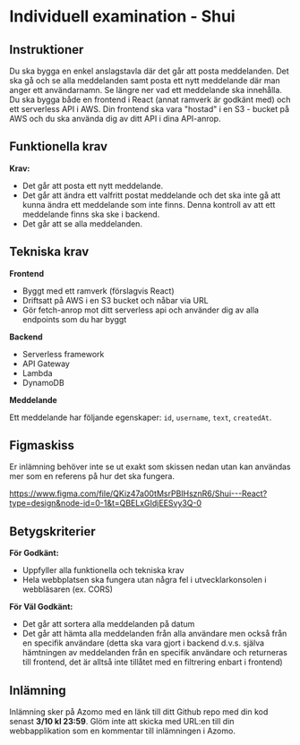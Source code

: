 # Individuell examination - Shui

## Instruktioner
Du ska bygga en enkel anslagstavla där det går att posta meddelanden. Det ska gå och se alla meddelanden samt posta ett nytt meddelande där man anger ett användarnamn. Se längre ner vad ett meddelande ska innehålla.
Du ska bygga både en frontend i React (annat ramverk är godkänt med) och ett serverless API i AWS. Din frontend ska vara "hostad" i en S3 - bucket på AWS och du ska använda dig av ditt API i dina API-anrop.


## Funktionella krav

**Krav:**
* Det går att posta ett nytt meddelande.
* Det går att ändra ett valfritt postat meddelande och det ska inte gå att kunna ändra ett meddelande som inte finns. Denna kontroll av att ett meddelande finns ska ske i backend.
* Det går att se alla meddelanden.

## Tekniska krav

**Frontend**

* Byggt med ett ramverk (förslagvis React)
* Driftsatt på AWS i en S3 bucket och nåbar via URL
* Gör fetch-anrop mot ditt serverless api och använder dig av alla endpoints som du har byggt

**Backend**

* Serverless framework
* API Gateway
* Lambda
* DynamoDB

**Meddelande**

Ett meddelande har följande egenskaper: `id`, `username`, `text`, `createdAt`.

## Figmaskiss

Er inlämning behöver inte se ut exakt som skissen nedan utan kan användas mer som en referens på hur det ska fungera.

https://www.figma.com/file/QKiz47a00tMsrPBIHsznR6/Shui---React?type=design&node-id=0-1&t=QBELxGIdjEESvy3Q-0

## Betygskriterier

**För Godkänt:**
* Uppfyller alla funktionella och tekniska krav
* Hela webbplatsen ska fungera utan några fel i utvecklarkonsolen i webbläsaren (ex. CORS)

**För Väl Godkänt:**
* Det går att sortera alla meddelanden på datum
* Det går att hämta alla meddelanden från alla användare men också från en specifik användare (detta ska vara gjort i backend d.v.s. själva hämtningen av meddelanden från en specifik användare och returneras till frontend, det är alltså inte tillåtet med en filtrering enbart i frontend)

## Inlämning

Inlämning sker på Azomo med en länk till ditt Github repo med din kod senast **3/10 kl 23:59**. Glöm inte att skicka med URL:en till din webbapplikation som en kommentar till inlämningen i Azomo.

